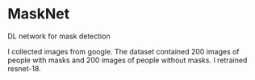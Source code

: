 # MaskNet
DL network for mask detection

I collected images from google. The dataset contained 200 images of people with masks and 200 images of people without masks. I retrained resnet-18.

